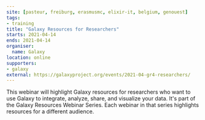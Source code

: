 ```yaml
---
site: [pasteur, freiburg, erasmusmc, elixir-it, belgium, genouest]
tags:
- training
title: "Galaxy Resources for Researchers"
starts: 2021-04-14
ends: 2021-04-14
organiser:
  name: Galaxy
location: online
supporters:
- galaxy
external: https://galaxyproject.org/events/2021-04-gr4-researchers/
---
```


This webinar will highlight Galaxy resources for researchers who want to use Galaxy to integrate, analyze, share, and visualize your data. It's part of the Galaxy Resources Webinar Series. Each webinar in that series highlights resources for a different audience.